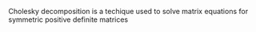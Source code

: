 Cholesky decomposition is a techique used to solve matrix equations for symmetric positive definite matrices

